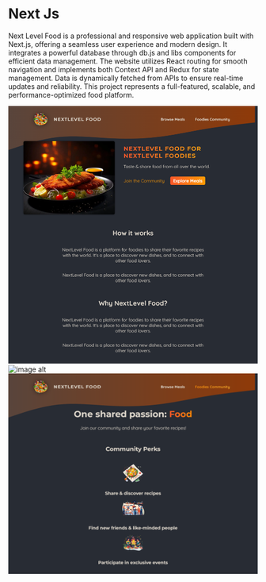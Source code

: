 # Next Js

Next Level Food is a professional and responsive web application built with Next.js, offering a seamless user experience and modern design. It integrates a powerful database through db.js and libs components for efficient data management. The website utilizes React routing for smooth navigation and implements both Context API and Redux for state management. Data is dynamically fetched from APIs to ensure real-time updates and reliability. This project represents a full-featured, scalable, and performance-optimized food platform.

![image alt](https://github.com/usmanwarisalizia/NextLevel-Food/blob/74aa945323d1d86c707023b2b20ef768db17fe42/Image1.png)
![image alt](https://github.com/usmanwarisalizia/NextLevel-Food/blob/3cb9fbfb482ca44ef3a31dfb5fa9501f602ea303/image2.png)
![image alt](https://github.com/usmanwarisalizia/NextLevel-Food/blob/6901f9628d9f64bc84dc6208e67179c09136d27f/image3.png)

